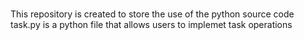 #
This repository is created to store the use of the python source code
task.py is a python file that allows users to implemet task operations